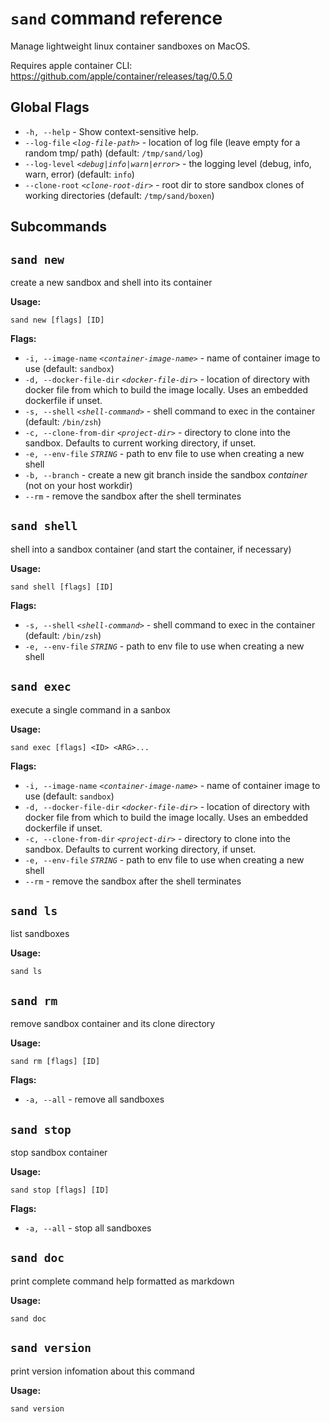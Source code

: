 # `sand` command reference

Manage lightweight linux container sandboxes on MacOS.

Requires apple container CLI: https://github.com/apple/container/releases/tag/0.5.0

## Global Flags

- `-h, --help` - Show context-sensitive help.
- `--log-file` _`<log-file-path>`_ - location of log file (leave empty for a random tmp/ path) (default: `/tmp/sand/log`)
- `--log-level` _`<debug|info|warn|error>`_ - the logging level (debug, info, warn, error) (default: `info`)
- `--clone-root` _`<clone-root-dir>`_ - root dir to store sandbox clones of working directories (default: `/tmp/sand/boxen`)

## Subcommands

## `sand new`

create a new sandbox and shell into its container

**Usage:**

```
sand new [flags] [ID]
```

**Flags:**

- `-i, --image-name` _`<container-image-name>`_ - name of container image to use (default: `sandbox`)
- `-d, --docker-file-dir` _`<docker-file-dir>`_ - location of directory with docker file from which to build the image locally. Uses an embedded dockerfile if unset.
- `-s, --shell` _`<shell-command>`_ - shell command to exec in the container (default: `/bin/zsh`)
- `-c, --clone-from-dir` _`<project-dir>`_ - directory to clone into the sandbox. Defaults to current working directory, if unset.
- `-e, --env-file` _`STRING`_ - path to env file to use when creating a new shell
- `-b, --branch` - create a new git branch inside the sandbox _container_ (not on your host workdir)
- `--rm` - remove the sandbox after the shell terminates

## `sand shell`

shell into a sandbox container (and start the container, if necessary)

**Usage:**

```
sand shell [flags] [ID]
```

**Flags:**

- `-s, --shell` _`<shell-command>`_ - shell command to exec in the container (default: `/bin/zsh`)
- `-e, --env-file` _`STRING`_ - path to env file to use when creating a new shell

## `sand exec`

execute a single command in a sanbox

**Usage:**

```
sand exec [flags] <ID> <ARG>...
```

**Flags:**

- `-i, --image-name` _`<container-image-name>`_ - name of container image to use (default: `sandbox`)
- `-d, --docker-file-dir` _`<docker-file-dir>`_ - location of directory with docker file from which to build the image locally. Uses an embedded dockerfile if unset.
- `-c, --clone-from-dir` _`<project-dir>`_ - directory to clone into the sandbox. Defaults to current working directory, if unset.
- `-e, --env-file` _`STRING`_ - path to env file to use when creating a new shell
- `--rm` - remove the sandbox after the shell terminates

## `sand ls`

list sandboxes

**Usage:**

```
sand ls
```

## `sand rm`

remove sandbox container and its clone directory

**Usage:**

```
sand rm [flags] [ID]
```

**Flags:**

- `-a, --all` - remove all sandboxes

## `sand stop`

stop sandbox container

**Usage:**

```
sand stop [flags] [ID]
```

**Flags:**

- `-a, --all` - stop all sandboxes

## `sand doc`

print complete command help formatted as markdown

**Usage:**

```
sand doc
```

## `sand version`

print version infomation about this command

**Usage:**

```
sand version
```

